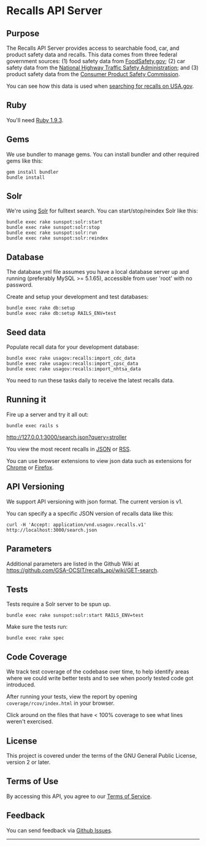 Recalls API Server
==============

## Purpose

The Recalls API Server provides access to searchable food, car, and product safety data and recalls. This data comes from three federal government sources: (1) food safety data from [FoodSafety.gov](http://www.foodsafety.gov); (2) car safety data from the [National Highway Traffic Safety Administration](http://www.nhtsa.gov/); and (3) product safety data from the [Consumer Product Safety Commission](http://www.cpsc.gov). 

You can see how this data is used when [searching for recalls on USA.gov](http://search.usa.gov/search/news?affiliate=usagov&channel=66).

## Ruby

You'll need [Ruby 1.9.3](http://www.ruby-lang.org/en/downloads/).

## Gems

We use bundler to manage gems. You can install bundler and other required gems like this:

    gem install bundler
    bundle install

## Solr

We're using [Solr](http://lucene.apache.org/solr/) for fulltext search. You can start/stop/reindex Solr like this:

    bundle exec rake sunspot:solr:start
    bundle exec rake sunspot:solr:stop
    bundle exec rake sunspot:solr:run
    bundle exec rake sunspot:solr:reindex

## Database

The database.yml file assumes you have a local database server up and running (preferably MySQL >= 5.1.65), accessible from user 'root' with no password.

Create and setup your development and test databases:

    bundle exec rake db:setup
    bundle exec rake db:setup RAILS_ENV=test

## Seed data

Populate recall data for your development database:

    bundle exec rake usagov:recalls:import_cdc_data
    bundle exec rake usagov:recalls:import_cpsc_data
    bundle exec rake usagov:recalls:import_nhtsa_data

You need to run these tasks daily to receive the latest recalls data.

## Running it

Fire up a server and try it all out:

    bundle exec rails s

<http://127.0.0.1:3000/search.json?query=stroller>

You view the most recent recalls in [JSON](http://127.0.0.1:3000/recent.json) or [RSS](http://127.0.0.1:3000/recent.rss).

You can use browser extensions to view json data such as extensions for [Chrome](https://chrome.google.com/webstore/search/json?hl=en-US) or [Firefox](https://addons.mozilla.org/en-US/firefox/search/?q=json).

## API Versioning

We support API versioning with json format. The current version is v1.

You can specify a a specific JSON version of recalls data like this:

    curl -H 'Accept: application/vnd.usagov.recalls.v1' http://localhost:3000/search.json
    
## Parameters

Additional parameters are listed in the Github Wiki at <https://github.com/GSA-OCSIT/recalls_api/wiki/GET-search>.

## Tests

Tests require a Solr server to be spun up.

    bundle exec rake sunspot:solr:start RAILS_ENV=test

Make sure the tests run:

    bundle exec rake spec

## Code Coverage

We track test coverage of the codebase over time, to help identify areas where we could write better tests and to see when poorly tested code got introduced.

After running your tests, view the report by opening `coverage/rcov/index.html` in your browser.

Click around on the files that have < 100% coverage to see what lines weren't exercised.

## License

This project is covered under the terms of the GNU General Public License, version 2 or later.

## Terms of Use

By accessing this API, you agree to our [Terms of Service](http://www.usa.gov/About/developer-resources/terms-of-service.shtml).

Feedback
--------

You can send feedback via [Github Issues](https://github.com/GSA-OCSIT/recalls_api/issues).

-----
